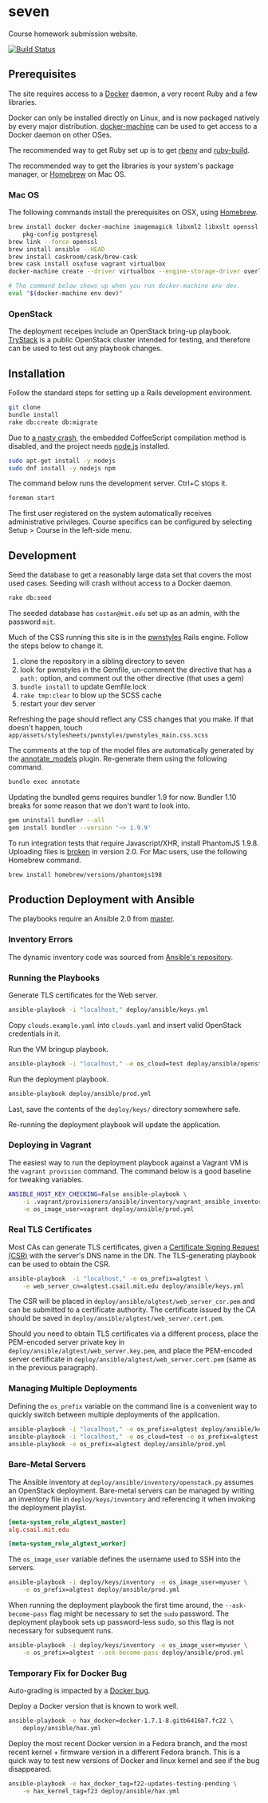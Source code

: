 # seven

Course homework submission website.

[![Build Status](https://travis-ci.org/pwnall/seven.svg?branch=master)](https://travis-ci.org/pwnall/seven)


## Prerequisites

The site requires access to a [Docker](https://github.com/docker/docker)
daemon, a very recent Ruby and a few libraries.

Docker can only be installed directly on Linux, and is now packaged natively by
every major distribution. [docker-machine](https://github.com/docker/machine)
can be used to get access to a Docker daemon on other OSes.

The recommended way
to get Ruby set up is to get [rbenv](https://github.com/sstephenson/rbenv) and
[ruby-build](https://github.com/sstephenson/ruby-build).

The recommended way to get the libraries is your system's package manager, or
[Homebrew](http://brew.sh/) on Mac OS.

### Mac OS

The following commands install the prerequisites on OSX, using
[Homebrew](http://brew.sh).

```bash
brew install docker docker-machine imagemagick libxml2 libxslt openssl \
    pkg-config postgresql
brew link --force openssl
brew install ansible --HEAD
brew install caskroom/cask/brew-cask
brew cask install osxfuse vagrant virtualbox
docker-machine create --driver virtualbox --engine-storage-driver overlay dev

# The command below shows up when you run docker-machine env dev.
eval "$(docker-machine env dev)"
```

### OpenStack

The deployment receipes include an OpenStack bring-up playbook.
[TryStack](http://trystack.openstack.org/) is a public OpenStack cluster
intended for testing, and therefore can be used to test out any playbook
changes.


## Installation

Follow the standard steps for setting up a Rails development environment.

```bash
git clone
bundle install
rake db:create db:migrate
```

Due to [a nasty crash](https://github.com/cowboyd/therubyracer/issues/317), the
embedded CoffeeScript compilation method is disabled, and the project needs
[node.js](https://nodejs.org/) installed.

```bash
sudo apt-get install -y nodejs
sudo dnf install -y nodejs npm
```

The command below runs the development server. Ctrl+C stops it.

```bash
foreman start
```

The first user registered on the system automatically receives administrative
privileges. Course specifics can be configured by selecting Setup > Course in
the left-side menu.


## Development

Seed the database to get a reasonably large data set that covers the most used
cases. Seeding will crash without access to a Docker daemon.

```bash
rake db:seed
```

The seeded database has `costan@mit.edu` set up as an admin, with the password
`mit`.

Much of the CSS running this site is in the
[pwnstyles](https://github.com/pwnall/pwnstyles_rails) Rails engine.  Follow
the steps below to change it.

1. clone the repository in a sibling directory to seven
1. look for pwnstyles in the Gemfile, un-comment the directive that has a `path:` option, and comment out the other directive (that uses a gem)
1. `bundle install` to update Gemfile.lock
1. `rake tmp:clear` to blow up the SCSS cache
1. restart your dev server

Refreshing the page should reflect any CSS changes that you make. If that
doesn't happen, touch
`app/assets/stylesheets/pwnstyles/pwnstyles_main.css.scss`

The comments at the top of the model files are automatically generated by the
[annotate_models](https://github.com/ctran/annotate_models) plugin. Re-generate
them using the following command.

```bash
bundle exec annotate
```

Updating the bundled gems requires bundler 1.9 for now. Bundler 1.10 breaks for
some reason that we don't want to look into.

```bash
gem uninstall bundler --all
gem install bundler --version '~> 1.9.9'
```

To run integration tests that require Javascript/XHR, install PhantomJS 1.9.8.
Uploading files is [broken](https://github.com/ariya/phantomjs/issues/12506) in
version 2.0. For Mac users, use the following Homebrew command.

```bash
brew install homebrew/versions/phantomjs198
```

## Production Deployment with Ansible

The playbooks require an Ansible 2.0 from
[master](https://github.com/ansible/ansible).

### Inventory Errors

The dynamic inventory code was sourced from
[Ansible's repository](https://github.com/ansible/ansible/blob/devel/contrib/inventory/openstack.py).

### Running the Playbooks

Generate TLS certificates for the Web server.

```bash
ansible-playbook -i "localhost," deploy/ansible/keys.yml
```

Copy `clouds.example.yaml` into `clouds.yaml` and insert valid OpenStack
credentials in it.

Run the VM bringup playbook.

```bash
ansible-playbook -i "localhost," -e os_cloud=test deploy/ansible/openstack_up.yml
```

Run the deployment playbook.

```bash
ansible-playbook deploy/ansible/prod.yml
```

Last, save the contents of the `deploy/keys/` directory somewhere safe.

Re-running the deployment playbook will update the application.

### Deploying in Vagrant

The easiest way to run the deployment playbook against a Vagrant VM is the
`vagrant provision` command. The command below is a good baseline for tweaking
variables.

```bash
ANSIBLE_HOST_KEY_CHECKING=False ansible-playbook \
    -i .vagrant/provisioners/ansible/inventory/vagrant_ansible_inventory \
    -e os_image_user=vagrant deploy/ansible/prod.yml
```

### Real TLS Certificates

Most CAs can generate TLS certificates, given a
[Certificate Signing Request (CSR)](https://en.wikipedia.org/wiki/Certificate_signing_request)
with the server's DNS name in the DN. The TLS-generating playbook can be used
to obtain the CSR.

```bash
ansible-playbook  -i "localhost," -e os_prefix=algtest \
    -e web_server_cn=algtest.csail.mit.edu deploy/ansible/keys.yml
```

The CSR will be placed in `deploy/ansible/algtest/web_server_csr.pem` and can
be submitted to a certificate authority. The certificate issued by the CA
should be saved in `deploy/ansible/algtest/web_server.cert.pem`.

Should you need to obtain TLS certificates via a different process, place the
PEM-encoded server private key in `deploy/ansible/algtest/web_server.key.pem`,
and place the PEM-encoded server certificate in
`deploy/ansible/algtest/web_server.cert.pem` (same as in the previous
paragraph).

### Managing Multiple Deployments

Defining the `os_prefix` variable on the command line is a convenient way to
quickly switch between multiple deployments of the application.

```bash
ansible-playbook -i "localhost," -e os_prefix=algtest deploy/ansible/keys.yml
ansible-playbook -i "localhost," -e os_cloud=test -e os_prefix=algtest deploy/ansible/openstack_up.yml
ansible-playbook -e os_prefix=algtest deploy/ansible/prod.yml
```

### Bare-Metal Servers

The Ansible inventory at `deploy/ansible/inventory/openstack.py` assumes an
OpenStack deployment. Bare-metal servers can be managed by writing an inventory
file in `deploy/keys/inventory` and referencing it when invoking the deployment
playlist.

```ini
[meta-system_role_algtest_master]
alg.csail.mit.edu

[meta-system_role_algtest_worker]
```

The `os_image_user` variable defines the username used to SSH into the servers.

```bash
ansible-playbook -i deploy/keys/inventory -e os_image_user=myuser \
    -e os_prefix=algtest deploy/ansible/prod.yml
```

When running the deployment playbook the first time around, the
`--ask-become-pass` flag might be necessary to set the `sudo` password. The
deployment playbook sets up password-less sudo, so this flag is not necessary
for subsequent runs.

```bash
ansible-playbook -i deploy/keys/inventory -e os_image_user=myuser \
    -e os_prefix=algtest --ask-become-pass deploy/ansible/prod.yml
```

### Temporary Fix for Docker Bug

Auto-grading is impacted by a
[Docker bug](https://github.com/docker/docker/issues/14474).

Deploy a Docker version that is known to work well.

```bash
ansible-playbook -e hax_docker=docker-1.7.1-8.gitb6416b7.fc22 \
    deploy/ansible/hax.yml
```

Deploy the most recent Docker version in a Fedora branch, and the most recent
kernel + firmware version in a different Fedora branch. This is a quick way
to test new versions of Docker and linux kernel and see if the bug disappeared.

```bash
ansible-playbook -e hax_docker_tag=f22-updates-testing-pending \
    -e hax_kernel_tag=f23 deploy/ansible/hax.yml
```
